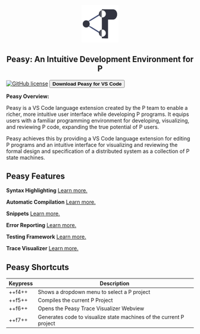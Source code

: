 <style>
  .md-typeset h1,
  .md-content__button {
    display: none;
  }
  
</style>

<div align="center">

  <img src="images/p-icon.png" width="20%">
  <h2>Peasy: An Intuitive Development Environment for P</h2>

</div>

[![GitHub license](https://img.shields.io/badge/license-MIT-blue.svg)](https://raw.githubusercontent.com/p-org/peasy-ide-vscode/main/LICENSE)
<a href="vscode:extension/PLanguage.p-extension">
<button id="hover" style="font-weight:bold;" class="button1 block1"> Download Peasy for VS Code </button>
</a>

**Peasy Overview:**

Peasy is a VS Code language extension created by the P team to enable a richer, more intuitive user interface while developing P programs. It equips users with a familiar programming environment for developing, visualizing, and reviewing P code, expanding the true potential of P users.

Peasy achieves this by providing a VS Code language extension for editing P programs and an intuitive interface for visualizing and reviewing the formal design and specification of a distributed system as a collection of P state machines.

<div align="left">
  <h2>Peasy Features</h2>
</div>

**Syntax Highlighting**
[Learn more.](./features/syntax_highlighting.md)

**Automatic Compilation**
[Learn more.](./features/compilation/basic.md)

**Snippets**
[Learn more.](./features/snippets.md)

**Error Reporting**
[Learn more.](./features/compilation/error_reporting.md)

**Testing Framework**
[Learn more.](./features/testing.md)

**Trace Visualizer**
[Learn more.](./features/error_tracing.md)

<div align="left">
  <h2>Peasy Shortcuts</h2>
</div>

| Keypress | Description                                                         |
| -------- |---------------------------------------------------------------------|
| ++f4++   | Shows a dropdown menu to select a P project                         |
| ++f5++   | Compiles the current P Project                                      |
| ++f6++   | Opens the Peasy Trace Visualizer Webview                            |
| ++f7++   | Generates code to visualize state machines of the current P project |
